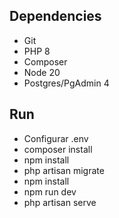 ## Dependencies
- Git
- PHP 8
- Composer
- Node 20
- Postgres/PgAdmin 4

## Run
- Configurar .env
- composer install
- npm install
- php artisan migrate
- npm install
- npm run dev
- php artisan serve
